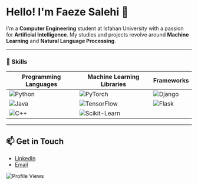 # Hello! I'm Faeze Salehi 👋

I'm a **Computer Engineering** student at Isfahan University with a passion for **Artificial Intelligence**. My studies and projects revolve around **Machine Learning** and **Natural Language Processing**.

---

### 🔧 Skills

| Programming Languages | Machine Learning Libraries | Frameworks |
|-----------------------|---------------------------|------------|
| ![Python](https://img.shields.io/badge/Python-3.9-blue) | ![PyTorch](https://img.shields.io/badge/PyTorch-1.9.0-orange) | ![Django](https://img.shields.io/badge/Django-3.2-green) |
| ![Java](https://img.shields.io/badge/Java-11-orange) | ![TensorFlow](https://img.shields.io/badge/TensorFlow-2.5-orange) | ![Flask](https://img.shields.io/badge/Flask-2.0-orange) |
| ![C++](https://img.shields.io/badge/C%2B%2B-11-red) | ![Scikit-Learn](https://img.shields.io/badge/Scikit--Learn-0.24.2-blue) | |

---

## 📫 Get in Touch

- [LinkedIn](https://www.linkedin.com/in/faeze-salehi7) 
- [Email](mailto:fasa.pub@gmail.com)



![Profile Views](https://komarev.com/ghpvc/?username=your_github_username&color=blue)
